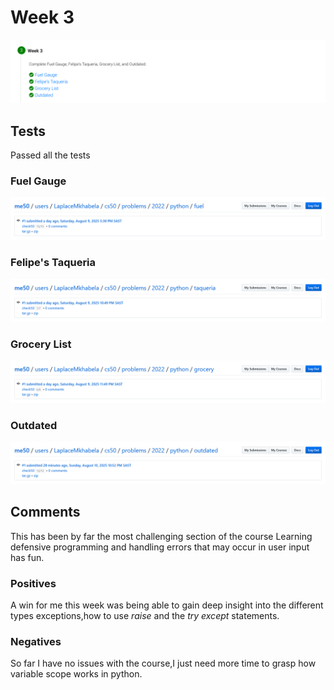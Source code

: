 # Week 3

![week3](images/week3.png)

## Tests
Passed all the tests

###  Fuel Gauge
![fuel](images/fuel.png)

###  Felipe's Taqueria
![taqueria](images/taqueria.png)

###  Grocery List
![grocery](images/grocery.png)

###  Outdated
![outdated](images/outdated.png)


## Comments

This has been by far the most challenging section of the course
Learning defensive programming and handling errors that may occur in user input has fun.

### Positives
A win for me this week was being able to gain deep insight into 
the different types exceptions,how to use *raise* and the *try* *except* statements. 

### Negatives
So far I have no issues with the course,I just need more time to
grasp how variable scope works in python.

